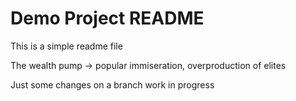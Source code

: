 # Demo Project README
This is a simple readme file

The wealth pump -> popular immiseration, overproduction of elites

Just some changes on a branch
work in progress
